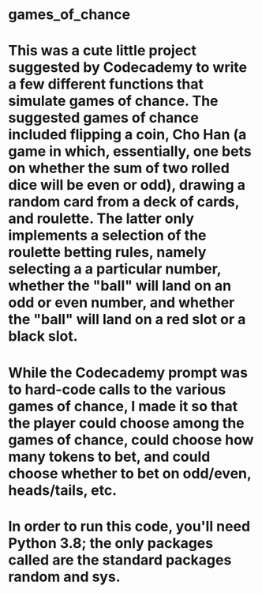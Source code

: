 # games_of_chance

# This  was a cute little project suggested by Codecademy to write a few different functions that simulate games of chance. The suggested games of chance included flipping a coin, Cho Han (a game in which, essentially, one bets on whether the sum of two rolled dice will be even or odd), drawing a random card from a deck of cards, and roulette. The latter only implements a selection of the roulette betting rules, namely selecting a a particular number, whether the "ball" will land on an odd or even number, and whether the "ball" will land on a red slot or a black slot. 

# While the Codecademy prompt was to hard-code calls to the various games of chance, I made it so that the player could choose among the games of chance, could choose how many tokens to bet, and could choose whether to bet on odd/even, heads/tails, etc.

# In order to run this code, you'll need Python 3.8; the only packages called are the standard packages random and sys. 
